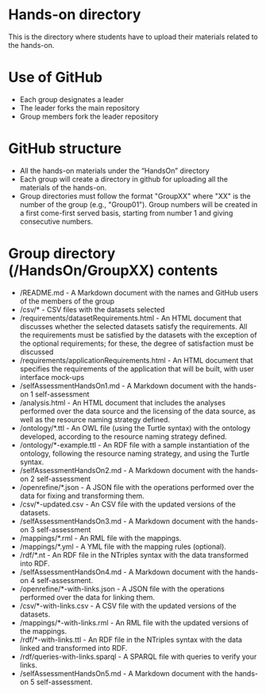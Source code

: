 Hands-on directory
==================

This is the directory where students have to upload their materials related to the hands-on.

# Use of GitHub

* Each group designates a leader
* The leader forks the main repository
* Group members fork the leader repository

# GitHub structure

* All the hands-on materials under the “HandsOn” directory
* Each group will create a directory in github for uploading all the materials of the hands-on. 
* Group directories must follow the format "GroupXX" where "XX" is the number of the group (e.g., "Group01"). Group numbers will be created in a first come-first served basis, starting from number 1 and giving consecutive numbers.

# Group directory (/HandsOn/GroupXX) contents

* /README.md - A Markdown document with the names and GitHub users of the members of the group 
* /csv/* - CSV files with the datasets selected 
* /requirements/datasetRequirements.html - An HTML document that discusses whether the selected datasets satisfy the requirements. All the requirements must be satisfied by the datasets with the exception of the optional requirements; for these, the degree of satisfaction must be discussed
* /requirements/applicationRequirements.html - An HTML document that specifies the requirements of the application that will be built, with user interface mock-ups
* /selfAssessmentHandsOn1.md - A Markdown document with the hands-on 1 self-assessment
* /analysis.html - An HTML document that includes the analyses performed over the data source and the licensing of the data source, as well as the resource naming strategy defined.
* /ontology/*.ttl - An OWL file (using the Turtle syntax) with the ontology developed, according to the resource naming strategy defined.
* /ontology/*-example.ttl - An RDF file with a sample instantiation of the ontology, following the resource naming strategy, and using the Turtle syntax.
* /selfAssessmentHandsOn2.md - A Markdown document with the hands-on 2 self-assessment
* /openrefine/*.json - A JSON file with the operations performed over the data for fixing and transforming them.
* /csv/*-updated.csv - An CSV file with the updated versions of the datasets.
* /selfAssessmentHandsOn3.md - A Markdown document with the hands-on 3 self-assessment
* /mappings/*.rml - An RML file with the mappings.
* /mappings/*.yml - A YML file with the mapping rules (optional).
* /rdf/*.nt - An RDF file in the NTriples syntax with the data transformed into RDF.
* /selfAssessmentHandsOn4.md - A Markdown document with the hands-on 4 self-assessment.
* /openrefine/*-with-links.json - A JSON file with the operations performed over the data for linking them.
* /csv/*-with-links.csv - A CSV file with the updated versions of the datasets.
* /mappings/*-with-links.rml - An RML file with the updated versions of the mappings.
* /rdf/*-with-links.ttl - An RDF file in the NTriples syntax with the data linked and transformed into RDF.
* /rdf/queries-with-links.sparql - A SPARQL file with queries to verify your links.
* /selfAssessmentHandsOn5.md - A Markdown document with the hands-on 5 self-assessment.

